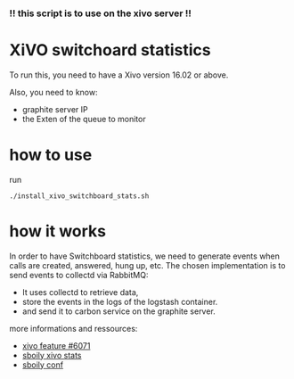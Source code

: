 ### !! this script is to use on the xivo server !! ###

# XiVO switchoard statistics

To run this, you need to have a Xivo version 16.02 or above.

Also, you need to know:
- graphite server IP
- the Exten of the queue to monitor

# how to use

run
````
./install_xivo_switchboard_stats.sh
````

# how it works

In order to have Switchboard statistics, we need to generate events when calls are created, answered, hung up, etc.
The chosen implementation is to send events to collectd via RabbitMQ:
- It uses collectd to retrieve data, 
- store the events in the logs of the logstash container.
- and send it to carbon service on the graphite server.

more informations and ressources:
- [xivo feature \#6071](http://projects.xivo.io/issues/6071)
- [sboily xivo stats](https://github.com/sboily/xivo-stats)
- [sboily conf](https://github.com/sboily/config)
